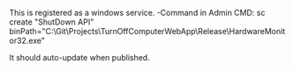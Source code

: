 This is registered as a windows service.
	-Command in Admin CMD: sc create "ShutDown API" binPath="C:\Git\Projects\TurnOffComputerWebApp\Release\HardwareMonitor32.exe"

It should auto-update when published.
